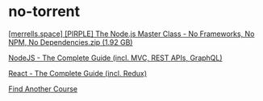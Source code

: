 # no-torrent

[[merrells.space] [PIRPLE] The Node.js Master Class - No Frameworks, No NPM, No Dependencies.zip (1.92 GB)](https://uptobox.com/dq8kfld6zzow)

[NodeJS - The Complete Guide (incl. MVC, REST APIs, GraphQL)](https://drive.google.com/open?id=16lM4ohN7P4OauCQdcqYAzQnjDTltFZuB)

[React - The Complete Guide (incl. Redux)](https://drive.google.com/open?id=1ZW_Fkyulqw5fFq7Z9PIB3VhZUkDukAfu)

[Find Another Course](https://merrells.space)
